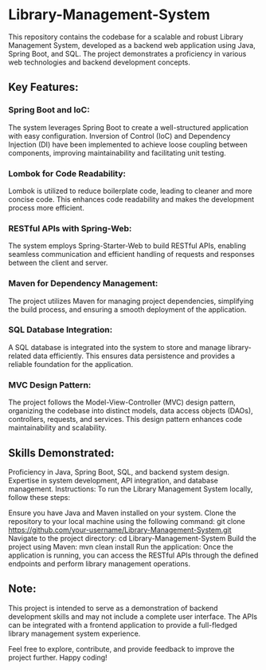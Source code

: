 # Library-Management-System
This repository contains the codebase for a scalable and robust Library Management System, developed as a backend web application using Java, Spring Boot, and SQL. The project demonstrates a proficiency in various web technologies and backend development concepts.
## Key Features:
### Spring Boot and IoC: 
The system leverages Spring Boot to create a well-structured application with easy configuration. Inversion of Control (IoC) and Dependency Injection (DI) have been implemented to achieve loose coupling between components, improving maintainability and facilitating unit testing.

### Lombok for Code Readability: 
Lombok is utilized to reduce boilerplate code, leading to cleaner and more concise code. This enhances code readability and makes the development process more efficient.

### RESTful APIs with Spring-Web: 
The system employs Spring-Starter-Web to build RESTful APIs, enabling seamless communication and efficient handling of requests and responses between the client and server.

### Maven for Dependency Management: 
The project utilizes Maven for managing project dependencies, simplifying the build process, and ensuring a smooth deployment of the application.

### SQL Database Integration: 
A SQL database is integrated into the system to store and manage library-related data efficiently. This ensures data persistence and provides a reliable foundation for the application.

### MVC Design Pattern: 
The project follows the Model-View-Controller (MVC) design pattern, organizing the codebase into distinct models, data access objects (DAOs), controllers, requests, and services. This design pattern enhances code maintainability and scalability.

## Skills Demonstrated:

Proficiency in Java, Spring Boot, SQL, and backend system design.
Expertise in system development, API integration, and database management.
Instructions:
To run the Library Management System locally, follow these steps:

Ensure you have Java and Maven installed on your system.
Clone the repository to your local machine using the following command:
git clone https://github.com/your-username/Library-Management-System.git
Navigate to the project directory:
cd Library-Management-System
Build the project using Maven:
mvn clean install
Run the application:
Once the application is running, you can access the RESTful APIs through the defined endpoints and perform library management operations.
## Note:
This project is intended to serve as a demonstration of backend development skills and may not include a complete user interface. The APIs can be integrated with a frontend application to provide a full-fledged library management system experience.

Feel free to explore, contribute, and provide feedback to improve the project further. Happy coding!
